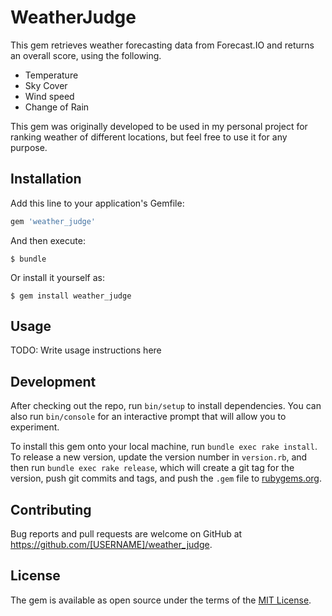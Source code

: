 # WeatherJudge

This gem retrieves weather forecasting data from Forecast.IO and returns an overall score, using the following.
- Temperature
- Sky Cover
- Wind speed
- Change of Rain

This gem was originally developed to be used in my personal project for ranking weather of different locations, but feel free to use it for any purpose.  


## Installation

Add this line to your application's Gemfile:

```ruby
gem 'weather_judge'
```

And then execute:

    $ bundle

Or install it yourself as:

    $ gem install weather_judge

## Usage

TODO: Write usage instructions here

## Development

After checking out the repo, run `bin/setup` to install dependencies. You can also run `bin/console` for an interactive prompt that will allow you to experiment.

To install this gem onto your local machine, run `bundle exec rake install`. To release a new version, update the version number in `version.rb`, and then run `bundle exec rake release`, which will create a git tag for the version, push git commits and tags, and push the `.gem` file to [rubygems.org](https://rubygems.org).

## Contributing

Bug reports and pull requests are welcome on GitHub at https://github.com/[USERNAME]/weather_judge.


## License

The gem is available as open source under the terms of the [MIT License](http://opensource.org/licenses/MIT).

